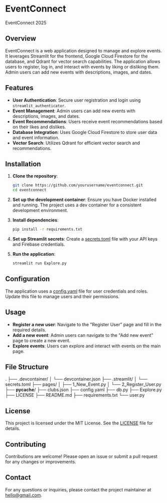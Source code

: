 # EventConnect

EventConnect 2025

## Overview

EventConnect is a web application designed to manage and explore events. It leverages Streamlit for the frontend, Google Cloud Firestore for the database, and Qdrant for vector search capabilities. The application allows users to register, log in, and interact with events by liking or disliking them. Admin users can add new events with descriptions, images, and dates.

## Features

- **User Authentication**: Secure user registration and login using `streamlit_authenticator`.
- **Event Management**: Admin users can add new events with descriptions, images, and dates.
- **Event Recommendations**: Users receive event recommendations based on their likes and dislikes.
- **Database Integration**: Uses Google Cloud Firestore to store user data and event information.
- **Vector Search**: Utilizes Qdrant for efficient vector search and recommendations.

## Installation

1. **Clone the repository**:

   ```sh
   git clone https://github.com/yourusername/eventconnect.git
   cd eventconnect
   ```

2. **Set up the development container**:
   Ensure you have Docker installed and running. The project uses a dev container for a consistent development environment.

3. **Install dependencies**:

   ```sh
   pip install -r requirements.txt
   ```

4. **Set up Streamlit secrets**:
   Create a [secrets.toml](http://_vscodecontentref_/1) file with your API keys and Firebase credentials.

5. **Run the application**:
   ```sh
   streamlit run Explore.py
   ```

## Configuration

The application uses a [config.yaml](http://_vscodecontentref_/2) file for user credentials and roles. Update this file to manage users and their permissions.

## Usage

- **Register a new user**: Navigate to the "Register User" page and fill in the required details.
- **Add a new event**: Admin users can navigate to the "Add new event" page to create a new event.
- **Explore events**: Users can explore and interact with events on the main page.

## File Structure

.
├── .devcontainer/
│ └── devcontainer.json
├── .streamlit/
│ └── secrets.toml
├── pages/
│ ├── 1_New_Event.py
│ └── 2_Register_User.py
├── **pycache**/
├── clubs.json
├── config.yaml
├── db.py
├── Explore.py
├── LICENSE
├── README.md
├── requirements.txt
└── user.py

## License

This project is licensed under the MIT License. See the [LICENSE](http://_vscodecontentref_/3) file for details.

## Contributing

Contributions are welcome! Please open an issue or submit a pull request for any changes or improvements.

## Contact

For any questions or inquiries, please contact the project maintainer at hello@gmail.com.
